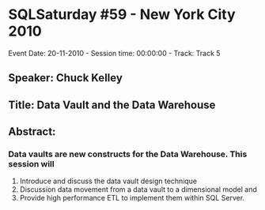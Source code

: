 # SQLSaturday #59 - New York City 2010
Event Date: 20-11-2010 - Session time: 00:00:00 - Track: Track 5
## Speaker: Chuck Kelley
## Title: Data Vault and the Data Warehouse
## Abstract:
### Data vaults are new constructs for the Data Warehouse.  This session will

1)  Introduce and discuss the data vault design technique
2)  Discussion data movement from a data vault to a dimensional model and
3)  Provide high performance ETL to implement them within SQL Server.
